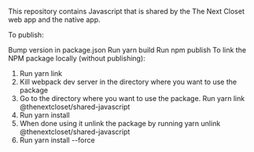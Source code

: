 This repository contains Javascript that is shared by the The Next Closet web app and the native app.

To publish:

Bump version in package.json
Run yarn build
Run npm publish
To link the NPM package locally (without publishing):

1. Run yarn link
2. Kill webpack dev server in the directory where you want to use the package
3. Go to the directory where you want to use the package. Run yarn link @thenextcloset/shared-javascript
4. Run yarn install
5. When done using it unlink the package by running yarn unlink @thenextcloset/shared-javascript
6. Run yarn install --force
